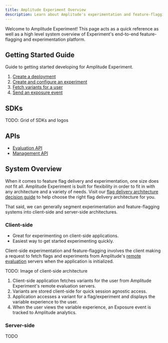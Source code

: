 ```yaml
---
title: Amplitude Experiment Overview
description: Learn about Amplitude's experimentation and feature-flagging platform.
---
```


Welcome to Amplitude Experiment! This page acts as a quick reference as well as a high level system overview of Experiment's end-to-end feature-flagging and experimentation platform.

## Getting Started Guide

Guide to getting started developing for Amplitude Experiment.

1. [Create a deployment]()
2. [Create and configure an experiment]()
3. [Fetch variants for a user]()
4. [Send an exposure event]()

## SDKs

TODO: Grid of SDKs and logos

## APIs

* [Evaluation API]()
* [Management API]()

## System Overview

When it comes to feature flag delivery and experimentation, one size does _not_ fit all. Amplitude Experiment is built for flexibility in order to fit in with any architecture and a variety of needs. Visit our [flag delivery architecture decision guide]() to help choose the right flag delivery architecture for you.

That said, we can generally segment experimentation and feature-flagging systems into client-side and server-side architectures.

### Client-side

* Great for experimenting on client-side applications.
* Easiest way to get started experimenting quickly.

Client-side experimentation and feature-flagging involves the client making a request to fetch flags and experiments from Amplitude's [remote evaluation]() servers when the application is initialized.

TODO: Image of client-side architecture

1. Client-side application fetches variants for the user from Amplitude Experiment's remote evaluation servers.
2. Variants are stored client-side for quick session agnostic access.
3. Application accesses a variant for a flag/experiment and displays the variable experience to the user.
4. When the user views the variable experience, an Exposure event is tracked to Amplitude analytics.

### Server-side

TODO

